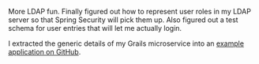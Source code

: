 More LDAP fun.  Finally figured out how to represent user roles in my LDAP
server so that Spring Security will pick them up.  Also figured out a test
schema for user entries that will let me actually login.

I extracted the generic details of my Grails microservice into an
[example application on GitHub](https://github.com/jeantessier/grails-3-ldap-example).
